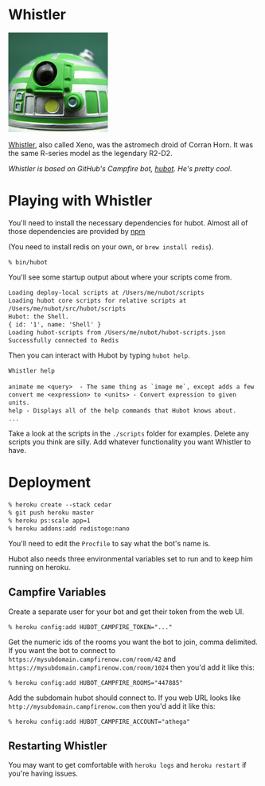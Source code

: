 Whistler
=====

![Whistler avatar](https://github.com/athega/athega-hubot/raw/master/images/whistler.jpg)

[Whistler](http://starwars.wikia.com/wiki/Whistler), also called Xeno, was the astromech droid of Corran Horn.
It was the same R-series model as the legendary R2-D2.

_Whistler is based on GitHub's Campfire bot, [hubot](http://hubot.github.com/). He's pretty cool._

Playing with Whistler
=====================

You'll need to install the necessary dependencies for hubot. Almost all of
those dependencies are provided by [npm](http://npmjs.org)

(You need to install redis on your own, or `brew install redis`).

    % bin/hubot

You'll see some startup output about where your scripts come from.

    Loading deploy-local scripts at /Users/me/nubot/scripts
    Loading hubot core scripts for relative scripts at /Users/me/nubot/src/hubot/scripts
    Hubot: the Shell.
    { id: '1', name: 'Shell' }
    Loading hubot-scripts from /Users/me/nubot/hubot-scripts.json
    Successfully connected to Redis

Then you can interact with Hubot by typing `hubot help`.

    Whistler help

    animate me <query>  - The same thing as `image me`, except adds a few
    convert me <expression> to <units> - Convert expression to given units.
    help - Displays all of the help commands that Hubot knows about.
    ...

Take a look at the scripts in the `./scripts` folder for examples.
Delete any scripts you think are silly.  Add whatever functionality you
want Whistler to have.

Deployment
==========

    % heroku create --stack cedar
    % git push heroku master
    % heroku ps:scale app=1
    % heroku addons:add redistogo:nano

You'll need to edit the `Procfile` to say what the bot's name is.

Hubot also needs three environmental variables set to run and to keep him
running on heroku.

Campfire Variables
------------------

Create a separate user for your bot and get their token from the web UI.

    % heroku config:add HUBOT_CAMPFIRE_TOKEN="..."

Get the numeric ids of the rooms you want the bot to join, comma
delimited. If you want the bot to connect to `https://mysubdomain.campfirenow.com/room/42` 
and `https://mysubdomain.campfirenow.com/room/1024` then you'd add it like this:

    % heroku config:add HUBOT_CAMPFIRE_ROOMS="447885"

Add the subdomain hubot should connect to. If you web URL looks like
`http://mysubdomain.campfirenow.com` then you'd add it like this:

    % heroku config:add HUBOT_CAMPFIRE_ACCOUNT="athega"

Restarting Whistler
-------------------
You may want to get comfortable with `heroku logs` and `heroku restart`
if you're having issues.
